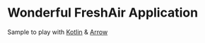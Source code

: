 # Wonderful FreshAir Application

Sample to play with [Kotlin](https://kotlinlang.org/) & [Arrow](https://arrow-kt.io/)

